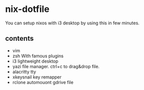 # nix-dotfile
You can setup nixos with i3 desktop by using this in few minutes.
## contents
- vim
- zsh
With famous plugins
- i3
lightweight desktop
- yazi
file manager.
ctrl+c to drag&drop file.
- alacritty
tty
- xkeysnail
key remapper
- rclone
automouont gdrive file
